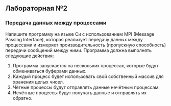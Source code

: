 ## Лабораторная №2
### Передача данных между процессами
Напишите программу на языке Си с использованием MPI (Message Passing Interface), которая реализует передачу данных между процессами и измеряет производительность (пропускную способность) передачи сообщений между ними. Программа должна выполнять следующие действия:
1) Программа запускается на нескольких процессах, которые будут обмениваться буферами данных.
2) Каждый процесс будет использовать свой собственный массив для хранения целых чисел.
3) Чётные процессы будут отправлять данные нечётным процессам.
4) Нечётные процессы будут получать данные и отправлять их обратно.
